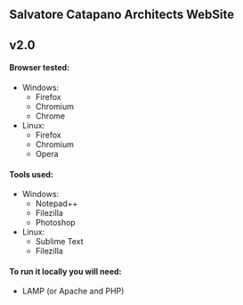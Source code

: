 ## Salvatore Catapano Architects WebSite
## v2.0

####  Browser tested:
- Windows:
	- Firefox
	- Chromium
	- Chrome
- Linux:
	- Firefox
	- Chromium
	- Opera

#### Tools used:
- Windows:
	- Notepad++
	- Filezilla
	- Photoshop
- Linux:
	- Sublime Text
	- Filezilla

#### To run it locally you will need:
- LAMP (or Apache and PHP)
